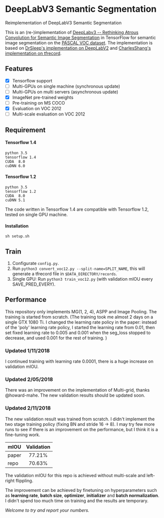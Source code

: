 # DeepLabV3 Semantic Segmentation
Reimplementation of DeepLabV3 Semantic Segmentation

This is an (re-)implementation of [DeepLabv3 -- Rethinking Atrous Convolution for Semantic Image Segmentation](https://arxiv.org/abs/1706.05587) in TensorFlow for semantic image segmentation on the [PASCAL VOC dataset](http://host.robots.ox.ac.uk/pascal/VOC/). The implementation is based on [DrSleep's implementation on DeepLabV2](https://github.com/DrSleep/tensorflow-deeplab-resnet) and [CharlesShang's implementation on tfrecord](https://github.com/CharlesShang/FastMaskRCNN).

## Features
- [x] Tensorflow support
- [ ] Multi-GPUs on single machine (synchronous update)
- [ ] Multi-GPUs on multi servers (asynchronous update)
- [x] ImageNet pre-trained weights
- [ ] Pre-training on MS COCO
- [x] Evaluation on VOC 2012
- [ ] Multi-scale evaluation on VOC 2012

## Requirement
#### Tensorflow 1.4
```
python 3.5
tensorflow 1.4
CUDA  8.0
cuDNN 6.0
```

#### Tensorflow 1.2
```
python 3.5
tensorflow 1.2
CUDA  8.0
cuDNN 5.1
```
The code written in Tensorflow 1.4 are compatible with Tensorflow 1.2, tested on single GPU machine.

#### Installation
```
sh setup.sh
```

## Train
1. Configurate `config.py`.
2. Run `python3 convert_voc12.py --split-name=SPLIT_NAME`, this will generate a tfrecord file in `$DATA_DIRECTORY/records`.
3. Single GPU: Run `python3 train_voc12.py` (with validation mIOU every SAVE_PRED_EVERY).


## Performance
This repository only implements MG(1, 2, 4), ASPP and Image Pooling. The training is started from scratch. (The training took me almost 2 days on a single GTX 1080 Ti. I changed the learning rate policy in the paper: instead of the 'poly' learning rate policy, I started the learning rate from 0.01, then set fixed learning rate to 0.005 and 0.001 when the seg_loss stopped to decrease, and used 0.001 for the rest of training. )

### Updated 1/11/2018
I continued training with learning rate 0.0001, there is a huge increase on validation mIOU.

### Updated 2/05/2018
There was an improvement on the implementation of Multi-grid, thanks @howard-mahe. The new validation results should be updated soon.

### Updated 2/11/2018
The new validation result was trained from scratch. I didn't implement the two stage training policy (fixing BN and stride 16 -> 8). I may try few more runs to see if there is an improvement on the performance, but I think it is a fine-tuning work.

| mIOU      | Validation       |
| --------- |:----------------:|
| paper     | 77.21%           | 
| repo      | 70.63%           |

The validation mIOU for this repo is achieved without multi-scale and left-right flippling.

The improvement can be achieved by finetuning on hyperparameters such as **learning rate**, **batch size**, **optimizer**, **initializer** and **batch normalization**. I didn't spend too much time on training and the results are temporary. 

*Welcome to try and report your numbers.*
